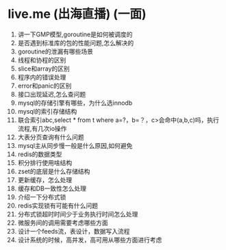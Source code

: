 # live.me (出海直播) (一面)

1. 讲一下GMP模型,goroutine是如何被调度的
2. 是否遇到标准库的包的性能问题,怎么解决的
3. goroutine的泄漏有哪些场景
4. 线程和协程的区别
5. slice和array的区别
6. 程序内的错误处理
7. error和panic的区别
8. 接口出现延迟,怎么查问题
9. mysql的存储引擎有哪些，为什么选innodb
10. mysql的索引存储结构
11. 联合索引abc,select * from t where a=?，b=？，c>会命中(a,b,c)吗，执行流程,有几次io操作
12. 大表分页查询有什么问题
13. mysql主从同步慢一般是什么原因,如何避免
14. redis的数据类型
15. 积分排行使用啥结构
16. zset的底层是什么存储结构
17. 更新缓存，怎么处理
18. 缓存和DB一致性怎么处理
19. 介绍一下分布式锁
20. redis实现锁有可能有什么问题
21. 分布式锁超时时间少于业务执行时间怎么处理
22. 微服务间的调用需要考虑哪些方面
23. 设计一个feeds流，表设计，数据写入流程
24. 设计系统的时候，高并发，高可用从哪些方面进行考虑